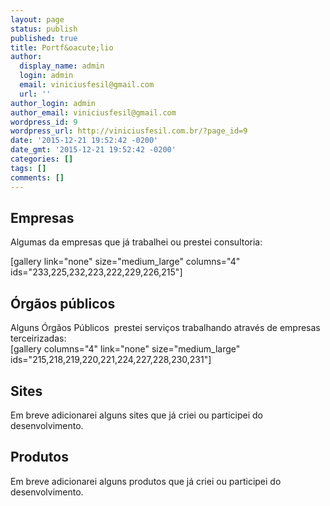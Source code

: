 ```yaml
---
layout: page
status: publish
published: true
title: Portf&oacute;lio
author:
  display_name: admin
  login: admin
  email: viniciusfesil@gmail.com
  url: ''
author_login: admin
author_email: viniciusfesil@gmail.com
wordpress_id: 9
wordpress_url: http://viniciusfesil.com.br/?page_id=9
date: '2015-12-21 19:52:42 -0200'
date_gmt: '2015-12-21 19:52:42 -0200'
categories: []
tags: []
comments: []
---
```

<div class="imagem_gray">
<h2>Empresas</h2>
<p>Algumas da empresas que j&aacute; trabalhei ou prestei consultoria:</p>
<p>[gallery link="none" size="medium_large" columns="4" ids="233,225,232,223,222,229,226,215"]</p>
<h2>&Oacute;rg&atilde;os p&uacute;blicos</h2>
<p>Alguns &Oacute;rg&atilde;os P&uacute;blicos&nbsp;&nbsp;prestei servi&ccedil;os trabalhando atrav&eacute;s de empresas terceirizadas:<br />
[gallery columns="4" link="none" size="medium_large" ids="215,218,219,220,221,224,227,228,230,231"]</p>
<h2>Sites</h2>
<p>Em breve adicionarei alguns sites que j&aacute; criei ou participei do desenvolvimento.</p>
<h2>Produtos</h2>
<p>Em breve adicionarei alguns produtos que j&aacute; criei ou participei do desenvolvimento.</p>
</div>
